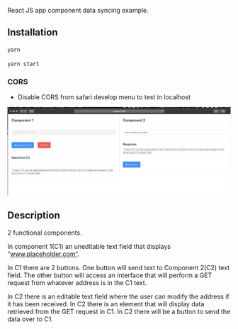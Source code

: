 React JS app component data syncing example.

## Installation
```
yarn

yarn start
```

### CORS

- Disable CORS from safari develop menu to test in localhost


![Alt text](/screenshot.png?raw=true "Optional Title")


## Description

2 functional components.

In component 1(C1) an uneditable text field that displays “www.placeholder.com”.

In C1 there are 2 buttons. One button will send text to Component 2(C2) text field. The other button will access an interface that will perform a GET request from whatever address is in the C1 text.



In C2 there is an editable text field where the user can modify the address if it has been received.  In C2 there is an element that will display data retrieved from the GET request in C1. In C2 there will be a button to send the data over to C1.
